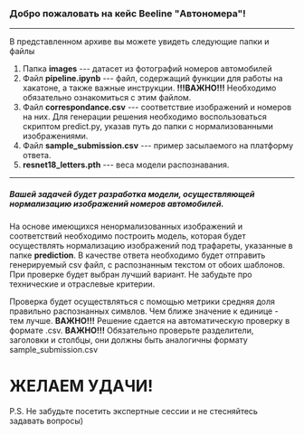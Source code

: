 ### Добро пожаловать на кейс Beeline "Автономера"!
*** 
В представленном архиве вы можете увидеть следующие папки и файлы

1. Папка **images** --- датасет из фотографий номеров автомобилей
2. Файл **pipeline.ipynb** --- файл, содержащий функции для работы на хакатоне, а также важные инструкции. **!!!ВАЖНО!!!** Необходимо обязательно ознакомиться с этим файлом.
3. Файл **correspondance.csv** --- соответствие изображений и номеров на них. Для генерации решения необходимо воспользоваться скриптом predict.py, указав путь до папки с нормализованными изображениями.
4. Файл **sample_submission.csv** --- пример засылаемого на платформу ответа.
5. **resnet18_letters.pth** --- веса модели распознавания.

***

##### Вашей задачей будет разработка модели, осуществляющей нормализацию изображений номеров автомобилей.

На основе имеющихся ненормализованных изображений и соответствий необходимо построить модель, которая будет осуществлять нормализацию изображений под трафареты, указанные в папке **prediction**. В качестве ответа необходимо будет отправить генерируемый csv файл, с распознанным текстом от обоих шаблонов. При проверке будет выбран лучший вариант. Не забудьте про технические и отраслевые критерии.

Проверка будет осуществляться с помощью метрики средняя доля правильно распознанных симвлов. Чем ближе значение к единице - тем лучше.
**ВАЖНО!!!** Решение сдается на автоматическую проверку в формате .csv.
**ВАЖНО!!!** Обязательно проверьте разделители, заголовки и столбцы, они должны быть аналогичны формату sample_submission.csv

# ЖЕЛАЕМ УДАЧИ!

P.S. Не забудьте посетить экспертные сессии и не стесняйтесь задавать вопросы)